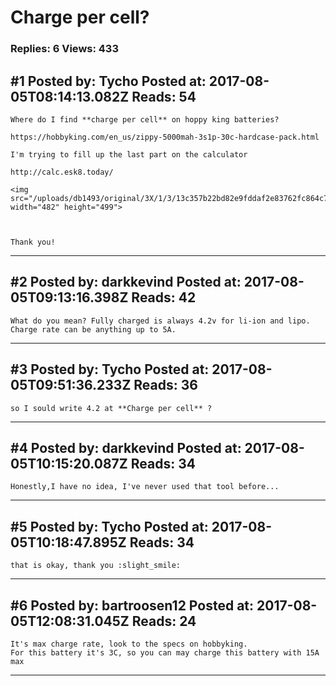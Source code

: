 # Charge per cell?

### Replies: 6 Views: 433

## \#1 Posted by: Tycho Posted at: 2017-08-05T08:14:13.082Z Reads: 54

```
Where do I find **charge per cell** on hoppy king batteries?

https://hobbyking.com/en_us/zippy-5000mah-3s1p-30c-hardcase-pack.html

I'm trying to fill up the last part on the calculator

http://calc.esk8.today/

<img src="/uploads/db1493/original/3X/1/3/13c357b22bd82e9fddaf2e83762fc864c735f181.jpg" width="482" height="499">



Thank you!
```

---
## \#2 Posted by: darkkevind Posted at: 2017-08-05T09:13:16.398Z Reads: 42

```
What do you mean? Fully charged is always 4.2v for li-ion and lipo. Charge rate can be anything up to 5A.
```

---
## \#3 Posted by: Tycho Posted at: 2017-08-05T09:51:36.233Z Reads: 36

```
so I sould write 4.2 at **Charge per cell** ?
```

---
## \#4 Posted by: darkkevind Posted at: 2017-08-05T10:15:20.087Z Reads: 34

```
Honestly,I have no idea, I've never used that tool before...
```

---
## \#5 Posted by: Tycho Posted at: 2017-08-05T10:18:47.895Z Reads: 34

```
that is okay, thank you :slight_smile:
```

---
## \#6 Posted by: bartroosen12 Posted at: 2017-08-05T12:08:31.045Z Reads: 24

```
It's max charge rate, look to the specs on hobbyking.
For this battery it's 3C, so you can may charge this battery with 15A max
```

---

